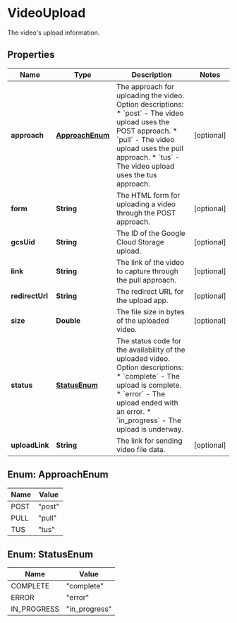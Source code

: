

# VideoUpload

The video's upload information.

## Properties

| Name | Type | Description | Notes |
|------------ | ------------- | ------------- | -------------|
|**approach** | [**ApproachEnum**](#ApproachEnum) | The approach for uploading the video.  Option descriptions:  * &#x60;post&#x60; - The video upload uses the POST approach.  * &#x60;pull&#x60; - The video upload uses the pull approach.  * &#x60;tus&#x60; - The video upload uses the tus approach.  |  [optional] |
|**form** | **String** | The HTML form for uploading a video through the POST approach. |  [optional] |
|**gcsUid** | **String** | The ID of the Google Cloud Storage upload. |  [optional] |
|**link** | **String** | The link of the video to capture through the pull approach. |  [optional] |
|**redirectUrl** | **String** | The redirect URL for the upload app. |  [optional] |
|**size** | **Double** | The file size in bytes of the uploaded video. |  [optional] |
|**status** | [**StatusEnum**](#StatusEnum) | The status code for the availability of the uploaded video.  Option descriptions:  * &#x60;complete&#x60; - The upload is complete.  * &#x60;error&#x60; - The upload ended with an error.  * &#x60;in_progress&#x60; - The upload is underway.  |  |
|**uploadLink** | **String** | The link for sending video file data. |  [optional] |



## Enum: ApproachEnum

| Name | Value |
|---- | -----|
| POST | &quot;post&quot; |
| PULL | &quot;pull&quot; |
| TUS | &quot;tus&quot; |



## Enum: StatusEnum

| Name | Value |
|---- | -----|
| COMPLETE | &quot;complete&quot; |
| ERROR | &quot;error&quot; |
| IN_PROGRESS | &quot;in_progress&quot; |



